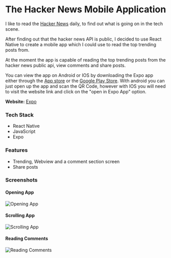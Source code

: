 # The Hacker News Mobile Application

I like to read the [Hacker News](https://news.ycombinator.com/) daily, to find out what is going on in the tech scene. 

After finding out that the hacker news API is public, I decided to use React Native to create a mobile app which I could use to read the top trending posts from.

At the moment the app is capable of reading the top trending posts from the hacker news public api, view comments and share posts.

You can view the app on Android or IOS by downloading the Expo app either through the [App store](https://itunes.apple.com/app/apple-store/id982107779) or the [Google Play Store](https://play.google.com/store/apps/details?id=host.exp.exponent&referrer=www). With android you can just open up the app and scan the QR Code, however with IOS you will need to visit the website link and click on the "open in Expo App" option.

<b>Website:</b> [Expo](https://expo.io/@bitvivaz/the-hacker-news)

### Tech Stack

- React Native
- JavaScript
- Expo

### Features

- Trending, Webview and a comment section screen
- Share posts

### Screenshots

#### Opening App
![Opening App](screenshots/OpeningApp.gif)
#### Scrolling App
![Scrolling App](screenshots/ScrollingApp.gif)
#### Reading Comments
![Reading Comments](screenshots/ReadingComments.gif)
